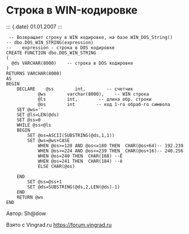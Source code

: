 Строка в WIN-кодировке
======================

::: {.date}
01.01.2007
:::

     -- Возвращает строку в WIN кодировке, на базе WIN_DOS_String()
    -- dbo.DOS_WIN_STRING(expression)
    --    expression - строка в DOS кодировке
    CREATE FUNCTION dbo.DOS_WIN_STRING
    (
      @ds VARCHAR(8000)    -- строка в DOS кодировке
    )
    RETURNS VARCHAR(8000)
    AS  
    BEGIN
        DECLARE    @ss        int,        -- счетчик
                @ws        varchar(8000),    -- WIN строка
                @ls        int,        -- длина обр. строки
                @os        int        -- код 1-го обраб-го символа
        SET @ws=''
        SET @ls=LEN(@ds)
        SET @ss=0
        WHILE @ss<@ls
        BEGIN
            SET @os=ASCII(SUBSTRING(@ds,1,1))
            SET @ws=@ws+CASE
                WHEN @os>=128 AND @os<=180 THEN  CHAR(@os+64)-- 192.239
                WHEN @os>=224 AND @os<=239 THEN  CHAR(@os+16)-- 240.256
                WHEN @os=240 THEN  CHAR(168) --Ё
                WHEN @os=241 THEN  CHAR(184) --ё
                ELSE CHAR(@os)
     
        END                        
            SET @ss=@ss+1
            SET @ds=SUBSTRING(@ds,2,LEN(@ds)-1)
        END
        RETURN @ws
    END 

Автор: Sh\@dow

Взято с Vingrad.ru <https://forum.vingrad.ru>
